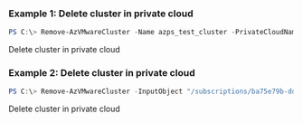 ### Example 1: Delete cluster in private cloud
```powershell
PS C:\> Remove-AzVMwareCluster -Name azps_test_cluster -PrivateCloudName azps_test_cloud -ResourceGroupName azps_test_group

```

Delete cluster in private cloud

### Example 2: Delete cluster in private cloud
```powershell
PS C:\> Remove-AzVMwareCluster -InputObject "/subscriptions/ba75e79b-dd95-4025-9dbf-3a7ae8dff2b5/resourceGroups/azps_test_group/providers/Microsoft.AVS/privateClouds/azps_test_cloud/clusters/azps_test_cluster"

```

Delete cluster in private cloud